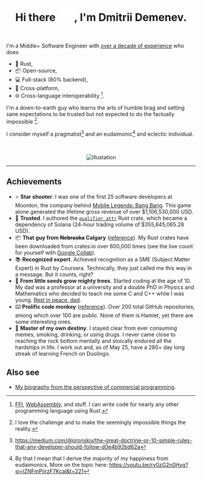 <!-- markdownlint-disable -->
<div align="center">
	<br>
    <h1><span>Hi there </span><img src="header.svg" width="43" height="43" alt="Hello"><span>, I'm Dmitrii Demenev.</span></h1>
	<br>
</div>

I'm a Middle+ Software Engineer with [over a decade of experience](https://github.com/JohnScience/my_com_projs) who does

* 🦀 Rust,
* 📦 Open-source,
* 💻 Full-stack (80% backend),
* 📱 Cross-platform,
* 🌐 Cross-language interoperability [^1].

I'm a down-to-earth guy who learns the arts of humble brag and setting sane expectations to be trusted but not expected to do the factually impossible [^2].

I consider myself a pragmatist[^3] and an eudaimonic[^4] and eclectic individual.

<br/>

<div align="center" width = "600" height = "300">
	
![illustation](https://miro.medium.com/v2/resize:fit:1080/1*H0X1xnpO7m2WmseFdgG22w.png)

</div>

---

## Achievements

* ⭐ **Star shooter**. I was one of the first 25 software developers at Moonton, the company behind [Mobile Legends: Bang Bang](https://en.wikipedia.org/wiki/Mobile_Legends:_Bang_Bang). This game alone generated the lifetime gross revenue of over $1,106,530,000 USD.
* 🤝 **Trusted**. I authored the [`qualifier_attr`](https://github.com/JohnScience/qualifier_attr) Rust crate, which became a dependency of Solana (24-hour trading volume of $355,645,065.28 USD).
* 📦 **That guy from ~~Nebraska~~ Calgary** ([reference](https://www.explainxkcd.com/wiki/images/d/d7/dependency.png)). My Rust crates have been downloaded from crates.io over 600,000 times (see the live count for yourself with [Google Collab](https://colab.research.google.com/drive/1ReRvXieC7VjOHVda4f1SSGVy5ZGwrMJn?usp=sharing)).
* 📚 **Recognized expert**. Achieved recognition as a SME (Subject Matter Expert) in Rust by Coursera. Technically, they just called me this way in a message. But it counts, right?
* 🌲 **From little seeds grow mighty trees**. Started coding at the age of 10. My dad was a professor at a university and a double PhD in Physics and Mathematics who decided to teach me some C and C++ while I was young. [Rest in peace, dad](https://www.perm.kp.ru/online/news/4474897/).
* ⌨️ **Prolific code monkey** ([reference](https://en.wikipedia.org/wiki/Infinite_monkey_theorem)). Over 200 total GitHub repositories, among which over 100 are public. None of them is Hamlet, yet there are some interesting ones.
* 💪 **Master of my own destiny**. I stayed clear from ever consuming memes, smoking, drinking, or using drugs. I never came close to reaching the rock bottom mentally and stoically endured all the hardships in life. I work out and, as of May 25, have a 280+ day long streak of learning French on Duolingo.

## Also see

* [My biography from the perspective of commercial programming](https://github.com/JohnScience/my_com_projs).

[^1]: [FFI](https://en.wikipedia.org/wiki/Foreign_function_interface), [WebAssembly](https://webassembly.org/), and stuff. I can write code for nearly any other programming language using Rust.
[^2]: I love the challenge and to make the seemingly impossible things the reality.
[^3]: <https://medium.com/@pronskiy/the-great-doctrine-or-10-simple-rules-that-any-developer-should-follow-d0e4b92bd62a>
[^4]: By that I mean that I derive the majority of my happiness from eudaimonics. More on the topic here: https://youtu.be/ry0zG2n0Hyg?si=lZNFmPiirzF7Kcal&t=221
